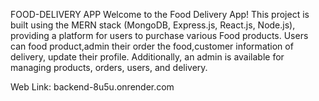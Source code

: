 FOOD-DELIVERY APP 
Welcome to the Food Delivery App! This project is built using the MERN stack (MongoDB, Express.js, React.js, Node.js), providing a platform for users to purchase various Food products. Users can food product,admin their order the food,customer information of delivery, update their profile. Additionally, an admin  is available for managing products, orders, users, and delivery.

Web Link: backend-8u5u.onrender.com
